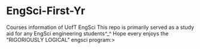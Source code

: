 # EngSci-First-Yr
Courses information of UofT EngSci 
This repo is primarily served as a study aid for any EngSci engineering students^_^
Hope every enjoys the "RIGORIOUSLY LOGICAL" engsci program:>
